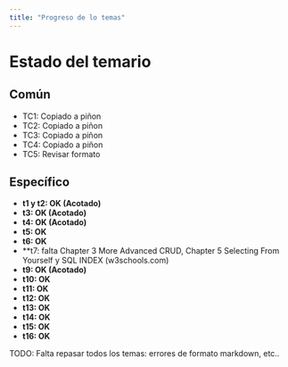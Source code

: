 ```yaml
---
title: "Progreso de lo temas"
---
```

# Estado del temario

## Común
- TC1: Copiado a piñon
- TC2: Copiado a piñon
- TC3: Copiado a piñon
- TC4: Copiado a piñon
- TC5: Revisar formato


## Específico
- **t1 y t2: OK (Acotado)**
- **t3: OK (Acotado)**
- **t4: OK (Acotado)**
- **t5: OK**
- **t6: OK**
- **t7: falta Chapter 3 More Advanced CRUD, Chapter 5 Selecting From Yourself y SQL INDEX (w3schools.com) 
- **t9: OK (Acotado)**
- **t10: OK**
- **t11: OK**
- **t12: OK**
- **t13: OK**
- **t14: OK**
- **t15: OK**
- **t16: OK**

TODO: Falta repasar todos los temas: errores de formato markdown, etc..
